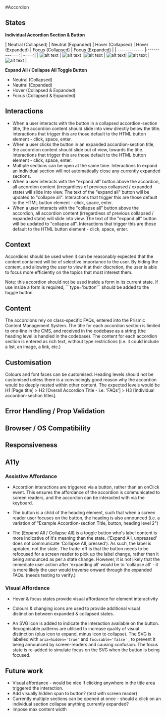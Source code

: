 #Accordion

## States


**Individual Accordion Section & Button**

| Neutral (Collapsed)        | Neutral (Expanded)          | Hover (Collapsed)  | Hover (Expanded) | Focus (Collapsed) | Focus (Expanded) |
| ------------- |:-------------:| -----:|
| ![alt text](https://i.ibb.co/BNhW7bm/Screenshot-2020-06-05-at-13-35-54.png "Neutral (Collapsed)")     | ![alt text](https://i.ibb.co/m9C18KK/Screenshot-2020-06-05-at-13-36-01.png "Neutral (Expanded)") |![alt text](https://i.ibb.co/r3YvMpv/Screenshot-2020-06-05-at-13-35-20.png "Hover (Collapsed)") | ![alt text](https://i.ibb.co/0Gb3NWW/Screenshot-2020-06-05-at-13-35-13.png "Hover (Expanded)")| ![alt text](https://i.ibb.co/dfgnCqs/Screenshot-2020-06-05-at-13-35-33.png "Hover (Collapsed)") | ![alt text](https://i.ibb.co/THz2dpm/Screenshot-2020-06-05-at-13-35-39.png "Hover (Collapsed)") |


**Expand All / Collapse All Toggle  Button**
- Neutral (Collapsed)
- Neutral (Expanded)
- Hover (Collapsed & Expanded)
- Focus (Collapsed & Expanded)


## Interactions

- When a user interacts with the button in a collapsed accordion-section title, the accordion content should slide into view directly below the title. Interactions that trigger this are those default to the HTML button element - click, space, enter.  
- When a user clicks the button in an expanded accordion-section title, the accordion content should slide out of view, towards the title. Interactions that trigger this are those default to the HTML button element - click, space, enter. 
- Multiple sections can be open at the same time. Interactions to expand an individual section will not automatically close any currently expanded sections.
- When a user interacts with the "expand all" button above the accordion, all accordion content (irregardless of previous collapsed / expanded state) will slide into view. The text of the "expand all" button will be updated to "collapse all". Interactions that trigger this are those default to the HTML button element - click, space, enter. 
- When a user interacts with the "collapse all" button above the accordion, all accordion content (irregardless of previous collapsed / expanded state) will slide into view. The text of the "expand all" button will be updated to "collapse all". Interactions that trigger this are those default to the HTML button element - click, space, enter. 


## Context

Accordions should be used when it can be reasonably expected that the content contained will be of selective importance to the user. By hiding the content, and allowing the user to view it at their discretion, the user is able to focus more efficiently on the topics that most interest them. 

Note: this accordion should not be used inside a form in its current state. If use inside a form is required, ```type='button'`` should be added to the toggle button. 


## Content 

The accordions rely on class-specific FAQs, entered into the Prismic Content Management System. The title for each accordion section is limited to one-line in the CMS, and received in the codebase as a string (the heading level is handled in the codebase). The content for each accordion section is entered as rich text, without type restrictions (i.e. it could include a list, an image, a link, etc.)

## Customisation

Colours and font faces can be customised. Heading levels should not be customised unless there is a convincingly good reason why the accordion would be deeply nested within other content. The expected levels would be H1 [Page title] > H2 [Overall Accordion Title - i.e. 'FAQs'] > H3 [Individual accordion-section titles].

## Error Handling / Prop Validation

## Browser / OS Compatibility 

## Responsiveness 

## A11y 

### Assistive Affordance
- Accordion interactions are triggered via a button, rather than an onClick event. This ensures the affordance of the accordion is communicated to screen readers, and the accordion can be interacted with via the keyboard. 

- The button is a child of the heading element, such that when a screen reader user focuses on the button, the heading is also announced (i.e. a variation of "Example Accordion-section Title, button, heading level 2")

- The [Expand All / Collapse All] is a toggle button who's label content is more indicative of it's meaning than the state. ('Expand All, unpressed' does not communicate 'Collapse All, pressed'). As such, the label is updated, not the state. The trade-off is that the button needs to be refocused for a screen reader to pick up the label change, rather than it being announced as per a state change. However, it is not likely that the immediate user action after 'expanding all' would be to 'collapse all' - it is more likely the user would traverse onward through the expanded FAQs. (needs testing to verify.) 

### Visual Affordance
- Hover & focus states provide visual affordance for element interactivity

- Colours & changing icons are used to provide additional visual distinction between expanded & collapsed states.

- An SVG icon is added to indicate the interaction available on the button. Recognisable patterns are utilised to increase quality of visual distinction (plus icon to expand, minus icon to collapse). The SVG is labelled with ```aria=hidden='true'``` and ```focusable='false'``` , to prevent it being announced by screen-readers and causing confusion. The focus state is re-added to simulate focus on the SVG when the button is being focused. 


## Future work
- Visual affordance - would be nice if clicking anywhere in the title area triggered the interaction. 
- Add visually hidden span to button? (test with screen reader)
- Currently multiple sections can be opened at once - should a click on an individual section collapse anything currently expanded? 
- Impose max content width 